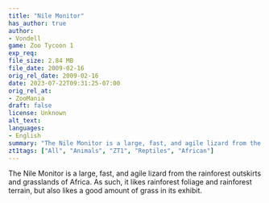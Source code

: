 ```yaml
---
title: "Nile Monitor"
has_author: true
author: 
- Vondell
game: Zoo Tycoon 1
exp_req: 
file_size: 2.84 MB
file_date: 2009-02-16
orig_rel_date: 2009-02-16
date: 2023-07-22T09:31:25-07:00
orig_rel_at: 
- ZooMania
draft: false
license: Unknown
alt_text: 
languages:
- English
summary: "The Nile Monitor is a large, fast, and agile lizard from the rainforest outskirts and grasslands of Africa."
zt1tags: ["All", "Animals", "ZT1", "Reptiles", "African"]
---
```


The Nile Monitor is a large, fast, and agile lizard from the rainforest outskirts and grasslands of Africa. As such, it likes rainforest foliage and rainforest terrain, but also likes a good amount of grass in its exhibit.